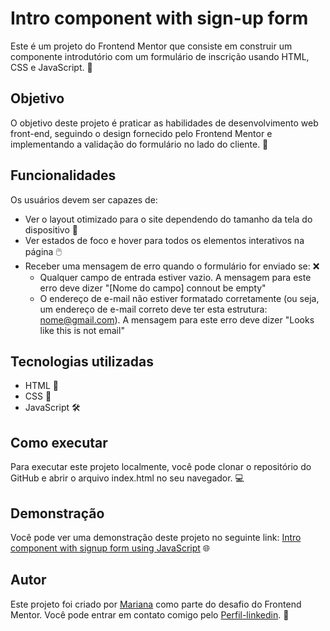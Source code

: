 # Intro component with sign-up form

Este é um projeto do Frontend Mentor que consiste em construir um componente introdutório com um formulário de inscrição usando HTML, CSS e JavaScript. 🚀

## Objetivo

O objetivo deste projeto é praticar as habilidades de desenvolvimento web front-end, seguindo o design fornecido pelo Frontend Mentor e implementando a validação do formulário no lado do cliente. 🎯

## Funcionalidades

Os usuários devem ser capazes de:

- Ver o layout otimizado para o site dependendo do tamanho da tela do dispositivo 📱
- Ver estados de foco e hover para todos os elementos interativos na página 🖱️
- Receber uma mensagem de erro quando o formulário for enviado se: ❌
  - Qualquer campo de entrada estiver vazio. A mensagem para este erro deve dizer "[Nome do campo] connout be empty"
  - O endereço de e-mail não estiver formatado corretamente (ou seja, um endereço de e-mail correto deve ter esta estrutura: nome@gmail.com). A mensagem para este erro deve dizer "Looks like this is not email"

## Tecnologias utilizadas

- HTML 📄
- CSS 🎨
- JavaScript 🛠️

## Como executar

Para executar este projeto localmente, você pode clonar o repositório do GitHub e abrir o arquivo index.html no seu navegador. 💻

## Demonstração

Você pode ver uma demonstração deste projeto no seguinte link: [Intro component with signup form using JavaScript](https://intro-component-with-signup-form-master-peach.vercel.app/) 🌐


## Autor

Este projeto foi criado por [Mariana](https://github.com/mariana549) como parte do desafio do Frontend Mentor. Você pode entrar em contato comigo pelo [Perfil-linkedin](https://www.linkedin.com/in/mariana-ant%C3%B4nia-6694b5245/). 👋

